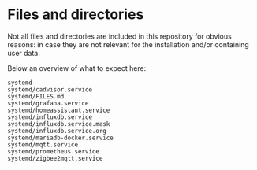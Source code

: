 # Files and directories

Not all files and directories are included in this repository for obvious reasons: in case they are not relevant for the installation and/or containing user data.

Below an overview of what to expect here:
```
systemd
systemd/cadvisor.service
systemd/FILES.md
systemd/grafana.service
systemd/homeassistant.service
systemd/influxdb.service
systemd/influxdb.service.mask
systemd/influxdb.service.org
systemd/mariadb-docker.service
systemd/mqtt.service
systemd/prometheus.service
systemd/zigbee2mqtt.service
```
